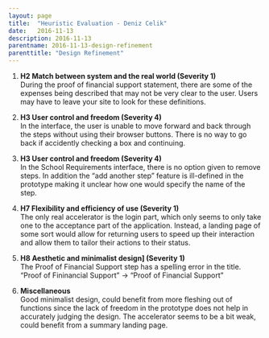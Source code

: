 ```yaml
---
layout: page
title:  "Heuristic Evaluation - Deniz Celik"
date:   2016-11-13
description: 2016-11-13
parentname: 2016-11-13-design-refinement
parenttitle: "Design Refinement"
---
```


1.  **H2 Match between system and the real world (Severity 1)**<br>
    During the proof of financial support statement, there are some of the expenses being described that may not be very clear to the user. Users may have to leave your site to look for these definitions.

2.  **H3 User control and freedom (Severity 4)**<br>
    In the interface, the user is unable to move forward and back through the steps without using their browser buttons. There is no way to go back if accidently checking a box and continuing.

3.  **H3 User control and freedom (Severity 4)**<br>
    In the School Requirements interface, there is no option given to remove steps. In addition the “add another step” feature is ill-defined in the prototype making it unclear how one would specify the name of the step.

4.  **H7 Flexibility and efficiency of use (Severity 1)**<br>
    The only real accelerator is the login part, which only seems to only take one to the acceptance part of the application. Instead, a landing page of some sort would allow for returning users to speed up their interaction and allow them to tailor their actions to their status.

5.  **H8 Aesthetic and minimalist design] (Severity 1)**<br>
    The Proof of Financial Support step has a spelling error in the title. “Proof of Fininancial Support” -> “Proof of Financial Support”

6.  **Miscellaneous**<br>
    Good minimalist design, could benefit from more fleshing out of functions since the lack of freedom in the prototype does not help in accurately judging the design. The accelerator seems to be a bit weak, could benefit from a summary landing page.
